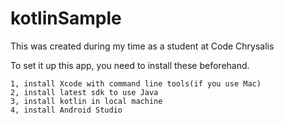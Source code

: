 # kotlinSample
This was created during my time as a student at Code Chrysalis


To set it up this app, you need to install these beforehand.

```
1, install Xcode with command line tools(if you use Mac)
2, install latest sdk to use Java
3, install kotlin in local machine
4, install Android Studio
```
